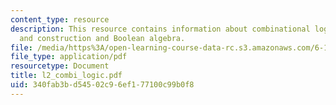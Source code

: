 ```yaml
---
content_type: resource
description: This resource contains information about combinational logic design,
  and construction and Boolean algebra.
file: /media/https%3A/open-learning-course-data-rc.s3.amazonaws.com/6-111-introductory-digital-systems-laboratory-spring-2006/340fab3bd54502c96ef177100c99b0f8_l2_combi_logic.pdf
file_type: application/pdf
resourcetype: Document
title: l2_combi_logic.pdf
uid: 340fab3b-d545-02c9-6ef1-77100c99b0f8
---
```

